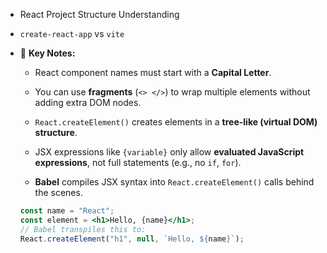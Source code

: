  - React Project Structure Understanding
- `create-react-app` vs `vite`

- 🧠 **Key Notes:**
  - React component names must start with a **Capital Letter**.
  - You can use **fragments** (`<> </>`) to wrap multiple elements without adding extra DOM nodes.

  - `React.createElement()` creates elements in a **tree-like (virtual DOM) structure**.
  - JSX expressions like `{variable}` only allow **evaluated JavaScript expressions**, not full statements (e.g., no `if`, `for`).
  - **Babel** compiles JSX syntax into `React.createElement()` calls behind the scenes.

  ```jsx
  const name = "React";
  const element = <h1>Hello, {name}</h1>;
  // Babel transpiles this to:
  React.createElement("h1", null, `Hello, ${name}`);
  ```